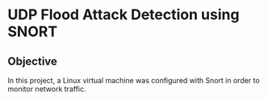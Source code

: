 # UDP Flood Attack Detection using SNORT

## Objective
In this project, a Linux virtual machine was configured with Snort in order to monitor network traffic.